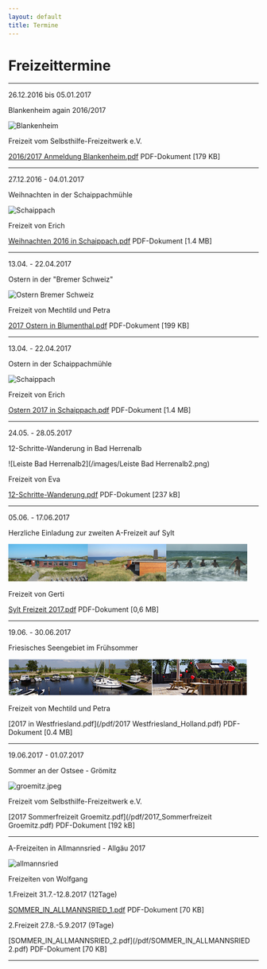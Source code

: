 ```yaml
---
layout: default
title: Termine
---
```

# Freizeittermine

-------------------------------------------------------------------

26.12.2016 bis 05.01.2017

Blankenheim again 2016/2017

![Blankenheim](/images/blankenheim.jpeg)

Freizeit vom Selbsthilfe-Freizeitwerk e.V.

[2016/2017 Anmeldung Blankenheim.pdf](/pdf/2016_Blankenheim.pdf)
PDF-Dokument [179 KB]

-------------------------------------------------------------------

27.12.2016 - 04.01.2017

Weihnachten in der Schaippachmühle

![Schaippach](/images/schaippach.jpeg)

Freizeit von Erich

[Weihnachten 2016 in Schaippach.pdf](/pdf/Weihnachten_2016_in_Schaippach.pdf)
PDF-Dokument [1.4 MB]

-------------------------------------------------------------------

13.04. - 22.04.2017

Ostern in der "Bremer Schweiz"

![Ostern Bremer Schweiz](/images/bremen.jpeg)

Freizeit von Mechtild und Petra

[2017 Ostern in Blumenthal.pdf](/pdf/2017OsterninBlumenthal.pdf)
PDF-Dokument [199 KB]

--------------------------------------------------------------------

13.04. - 22.04.2017

Ostern in der Schaippachmühle

![Schaippach](/images/schaippach.jpeg)

Freizeit von Erich

[Ostern 2017 in Schaippach.pdf](/pdf/Ostern_2017_in_Schaippach.pdf)
PDF-Dokument [1.4 MB]

-------------------------------------------------------------------

24.05. - 28.05.2017

12-Schritte-Wanderung in Bad Herrenalb

![Leiste Bad Herrenalb2](/images/Leiste Bad Herrenalb2.png)

Freizeit von Eva

[12-Schritte-Wanderung.pdf](/pdf/12-Schritte-Wanderung.pdf)
PDF-Dokument [237 kB]

-------------------------------------------------------------------

05.06. - 17.06.2017

Herzliche Einladung zur zweiten A-Freizeit auf Sylt  

![Sylt](/images/leiste-sylt-2.png)

Freizeit von Gerti

[Sylt Freizeit 2017.pdf](/pdf/Sylt_Freizeit_2017_Adresse_anonym.pdf)
PDF-Dokument [0,6 MB]

---------------------------------------------------------------------

19.06. - 30.06.2017

Friesisches Seengebiet im Frühsommer

![Leiste_Friesland](/images/Leiste_Friesland.jpg)

Freizeit von Mechtild und Petra

[2017 in Westfriesland.pdf](/pdf/2017 Westfriesland_Holland.pdf)
PDF-Dokument [0.4 MB]

---------------------------------------------------------------------

19.06.2017 - 01.07.2017

Sommer an der Ostsee - Grömitz

![groemitz.jpeg](/images/groemitz.jpeg)

Freizeit vom Selbsthilfe-Freizeitwerk e.V.

[2017 Sommerfreizeit Groemitz.pdf](/pdf/2017_Sommerfreizeit Groemitz.pdf)
PDF-Dokument [192 kB]

---------------------------------------------------------------------

A-Freizeiten in Allmannsried - Allgäu 2017

![allmannsried](/images/allmansried.jpeg)

Freizeiten von Wolfgang 

1.Freizeit 31.7.-12.8.2017 (12Tage)

[SOMMER_IN_ALLMANNSRIED_1.pdf](/pdf/SOMMER_IN_ALLMANNSRIED_1.pdf)
PDF-Dokument [70 KB]


2.Freizeit 27.8.-5.9.2017   (9Tage)

[SOMMER_IN_ALLMANNSRIED_2.pdf](/pdf/SOMMER_IN_ALLMANNSRIED 2.pdf)
PDF-Dokument [70 KB]

---------------------------------------------------------------------
